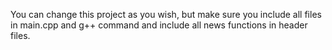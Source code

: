 You can change this project as you wish, but make sure you include all files in main.cpp and g++ command and include all news functions in header files.

